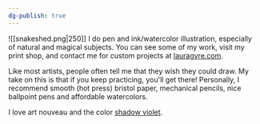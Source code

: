 ```yaml
---
dg-publish: true
---
```


![[snakeshed.png|250]] I do pen and ink/watercolor illustration, especially of natural and magical subjects. You can see some of my work, visit my print shop, and contact me for custom projects at [lauragyre.com](http://lauragyre.com).

Like most artists, people often tell me that they wish they could draw. My take on this is that if you keep practicing, you'll get there! Personally, I recommend smooth (hot press) bristol paper, mechanical pencils, nice ballpoint pens and affordable watercolors. 

I love art nouveau and the color [shadow violet](https://www.jacksonsart.com/en-us/daniel-smith-watercolour-paint-5ml-shadow-violet).